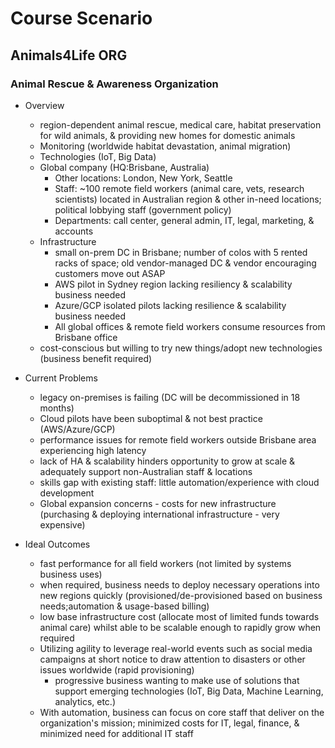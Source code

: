 # Course Scenario #

## Animals4Life ORG ##

### Animal Rescue & Awareness Organization ###
* Overview
  * region-dependent animal rescue, medical care, habitat preservation for wild animals, & providing new homes for domestic animals
  * Monitoring (worldwide habitat devastation, animal migration)
  * Technologies (IoT, Big Data)
  * Global company (HQ:Brisbane, Australia)
    * Other locations: London, New York, Seattle
    * Staff: ~100 remote field workers (animal care, vets, research scientists) located in Australian region & other in-need locations; political lobbying staff (government policy)
    * Departments: call center, general admin, IT, legal, marketing, & accounts
  * Infrastructure
    * small on-prem DC in Brisbane; number of colos with 5 rented racks of space; old vendor-managed DC & vendor encouraging customers move out ASAP
    * AWS pilot in Sydney region lacking resiliency & scalability business needed
    * Azure/GCP isolated pilots lacking resilience & scalability business needed
    * All global offices & remote field workers consume resources from Brisbane office
  * cost-conscious but willing to try new things/adopt new technologies (business benefit required)

 * Current Problems
   * legacy on-premises is failing (DC will be decommissioned in 18 months)
   * Cloud pilots have been suboptimal & not best practice (AWS/Azure/GCP)
   * performance issues for remote field workers outside Brisbane area experiencing high latency
   * lack of HA & scalability hinders opportunity to grow at scale & adequately support non-Australian staff & locations
   * skills gap with existing staff: little automation/experience with cloud development
   * Global expansion concerns - costs for new infrastructure (purchasing & deploying international infrastructure - very expensive)
 
 * Ideal Outcomes
   * fast performance for all field workers (not limited by systems business uses)
   * when required, business needs to deploy necessary operations into new regions quickly (provisioned/de-provisioned based on business needs;automation & usage-based billing)
   * low base infrastructure cost (allocate most of limited funds towards animal care) whilst able to be scalable enough to rapidly grow when required
   * Utilizing agility to leverage real-world events such as social media campaigns at short notice to draw attention to disasters or other issues worldwide (rapid provisioning)
     *  progressive business wanting to make use of solutions that support emerging technologies (IoT, Big Data, Machine Learning, analytics, etc.)
   * With automation, business can focus on core staff that deliver on the organization's mission; minimized costs for IT, legal, finance, & minimized need for additional IT staff 
  
